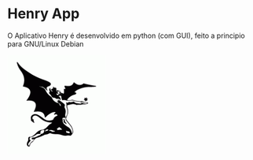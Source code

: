 # Henry App

O Aplicativo Henry é desenvolvido em python (com GUI), feito a principio para GNU/Linux Debian

![Henry logo](https://github.com/Esl1h/HenryApp/raw/master/henry.gif)
